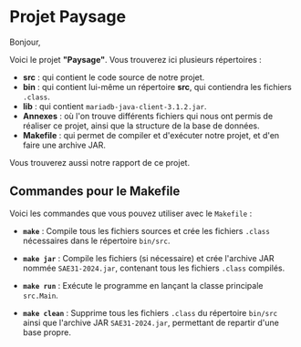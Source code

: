 # Projet Paysage

Bonjour,

Voici le projet **"Paysage"**. Vous trouverez ici plusieurs répertoires :

- **src** : qui contient le code source de notre projet.
- **bin** : qui contient lui-même un répertoire **src**, qui contiendra les fichiers `.class`.
- **lib** : qui contient `mariadb-java-client-3.1.2.jar`.
- **Annexes** : où l'on trouve différents fichiers qui nous ont permis de réaliser ce projet, ainsi que la structure de la base de données.
- **Makefile** : qui permet de compiler et d'exécuter notre projet, et d'en faire une archive JAR.

Vous trouverez aussi notre rapport de ce projet.

## Commandes pour le Makefile

Voici les commandes que vous pouvez utiliser avec le `Makefile` :

- **`make`** : Compile tous les fichiers sources et crée les fichiers `.class` nécessaires dans le répertoire `bin/src`.
  
- **`make jar`** : Compile les fichiers (si nécessaire) et crée l'archive JAR nommée `SAE31-2024.jar`, contenant tous les fichiers `.class` compilés.

- **`make run`** : Exécute le programme en lançant la classe principale `src.Main`.

- **`make clean`** : Supprime tous les fichiers `.class` du répertoire `bin/src` ainsi que l'archive JAR `SAE31-2024.jar`, permettant de repartir d'une base propre.